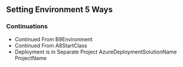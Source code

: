 ﻿## Setting Environment 5 Ways

### Continuations
- Continued From B9Environment
- Continued From A8StartClass
- Deployment is in Separate Project AzureDeploymentSolutionName ProjectName

